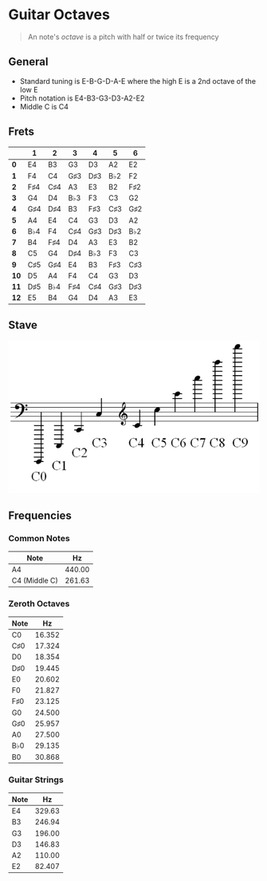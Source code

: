 # Guitar Octaves

> An note's _octave_ is a pitch with half or twice its frequency

## General

 - Standard tuning is E-B-G-D-A-E where the high E is a 2nd octave of the low E
 - Pitch notation is E4-B3-G3-D3-A2-E2
 - Middle C is C4

## Frets

|        | 1   | 2   | 3   | 4   | 5   | 6   |
|--------|-----|-----|-----|-----|-----|-----|
| **0**  | E4  | B3  | G3  | D3  | A2  | E2  |
| **1**  | F4  | C4  | G♯3 | D♯3 | B♭2 | F2  |
| **2**  | F♯4 | C♯4 | A3  | E3  | B2  | F♯2 |
| **3**  | G4  | D4  | B♭3 | F3  | C3  | G2  |
| **4**  | G♯4 | D♯4 | B3  | F♯3 | C♯3 | G♯2 |
| **5**  | A4  | E4  | C4  | G3  | D3  | A2  |
| **6**  | B♭4 | F4  | C♯4 | G♯3 | D♯3 | B♭2  |
| **7**  | B4  | F♯4 | D4  | A3  | E3  | B2  |
| **8**  | C5  | G4  | D♯4 | B♭3 | F3  | C3  |
| **9**  | C♯5 | G♯4 | E4  | B3  | F♯3 | C♯3 |
| **10** | D5  | A4  | F4  | C4  | G3 | D3  |
| **11** | D♯5 | B♭4 | F♯4 | C♯4  | G♯3 | D♯3 |
| **12** | E5  | B4  | G4  | D4  | A3  | E3  |

## Stave

![Stave C's](img/stave-c.png)

## Frequencies

### Common Notes

| Note          | Hz     |
|---------------|--------|
| A4            | 440.00 |
| C4 (Middle C) | 261.63 |

### Zeroth Octaves

| Note | Hz     |
|------|--------|
| C0   | 16.352 |
| C♯0  | 17.324 |
| D0   | 18.354 |
| D♯0  | 19.445 |
| E0   | 20.602 |
| F0   | 21.827 |
| F♯0  | 23.125 |
| G0   | 24.500 |
| G♯0  | 25.957 |
| A0   | 27.500 |
| B♭0  | 29.135 |
| B0   | 30.868 |

### Guitar Strings

| Note | Hz     |
|------|--------|
| E4   | 329.63 |
| B3   | 246.94 |
| G3   | 196.00 |
| D3   | 146.83 |
| A2   | 110.00 |
| E2   | 82.407 |
